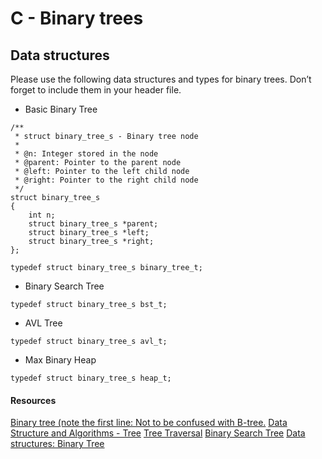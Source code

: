 # C - Binary trees

## Data structures

Please use the following data structures and types for binary trees. Don’t forget to include them in your header file.

- Basic Binary Tree
```
/**
 * struct binary_tree_s - Binary tree node
 *
 * @n: Integer stored in the node
 * @parent: Pointer to the parent node
 * @left: Pointer to the left child node
 * @right: Pointer to the right child node
 */
struct binary_tree_s
{
    int n;
    struct binary_tree_s *parent;
    struct binary_tree_s *left;
    struct binary_tree_s *right;
};

typedef struct binary_tree_s binary_tree_t;

```

- Binary Search Tree
```
typedef struct binary_tree_s bst_t;
```
- AVL Tree
```
typedef struct binary_tree_s avl_t;
```
- Max Binary Heap
```
typedef struct binary_tree_s heap_t;
```

#### Resources

[Binary tree (note the first line: Not to be confused with B-tree.]()
[Data Structure and Algorithms - Tree](https://www.tutorialspoint.com/data_structures_algorithms/tree_data_structure.htm)
[Tree Traversal](https://www.programiz.com/dsa/tree-traversal#google_vignette)
[Binary Search Tree](https://en.wikipedia.org/wiki/Binary_search_tree)
[Data structures: Binary Tree](https://www.youtube.com/watch?v=H5JubkIy_p8)
